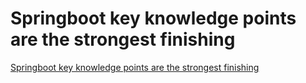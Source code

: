 # Springboot key knowledge points are the strongest finishing
[Springboot key knowledge points are the strongest finishing](https://aiwithcloud.com/2022/09/16/springboot_key_knowledge_points_are_the_strongest_finishing/)